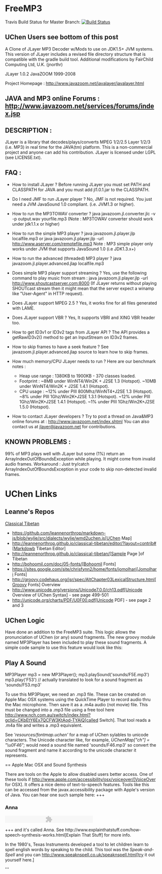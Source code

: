 FreeMP3
=======
Travis Build Status for Master Branch: [![Build Status](https://travis-ci.org/jnorthr/FreeMP3.svg?branch=master)](https://travis-ci.org/jnorthr/FreeMP3)

UChen Users see bottom of this post
------------

A Clone of JLayer MP3 Decoder w/Mods to use on JDK1.5+ JVM systems. This version of JLayer includes a revised file directory structure that is compatible with the gradle build tool. Additional modifications by FairChild Computing Ltd, U.K. (jnorthr)

 JLayer 1.0.2
 JavaZOOM 1999-2008

 Project Homepage :
   http://www.javazoom.net/javalayer/javalayer.html 

 JAVA and MP3 online Forums :
   http://www.javazoom.net/services/forums/index.jsp
-----------------------------------------------------

DESCRIPTION :
-----------
JLayer is a library that decodes/plays/converts MPEG 1/2/2.5 Layer 1/2/3
(i.e. MP3) in real time for the JAVA(tm) platform. This is a non-commercial project 
and anyone can add his contribution. JLayer is licensed under LGPL (see LICENSE.txt).


FAQ : 
---

- How to install JLayer ?
  Before running JLayer you must set PATH and CLASSPATH for JAVA
  and you must add jl1.0.1.jar to the CLASSPATH.

- Do I need JMF to run JLayer player ?
  No, JMF is not required. You just need a JVM JavaSound 1.0 compliant.
  (i.e. JVM1.3 or higher).

- How to run the MP3TOWAV converter ?
  java javazoom.jl.converter.jlc -v -p output.wav yourfile.mp3
  (Note : MP3TOWAV converter should work under jdk1.1.x or higher)

- How to run the simple MP3 player ?
  java javazoom.jl.player.jlp localfile.mp3
   or
  java javazoom.jl.player.jlp -url http://www.aserver.com/remotefile.mp3
  Note : MP3 simple player only works under JVM that supports JavaSound 1.0 (i.e JDK1.3.x+)

- How to run the advanced (threaded) MP3 player ?
  java javazoom.jl.player.advanced.jlap localfile.mp3

- Does simple MP3 player support streaming ?
  Yes, use the following command to play music from stream :
  java javazoom.jl.player.jlp -url http://www.shoutcastserver.com:8000
  (If JLayer returns without playing SHOUTcast stream then it might mean 
   that the server expect a winamp like "User-Agent" in HTTP request).

- Does JLayer support MPEG 2.5 ?
  Yes, it works fine for all files generated with LAME.

- Does JLayer support VBR ?
  Yes, It supports VBRI and XING VBR header too. 

- How to get ID3v1 or ID3v2 tags from JLayer API ?
  The API provides a getRawID3v2() method to get an InputStream on ID3v2 frames.

- How to skip frames to have a seek feature ?
  See javazoom.jl.player.advanced.jlap source to learn how to skip frames.

- How much memory/CPU JLayer needs to run ?
  Here are our benchmark notes :
    - Heap use range : 1380KB to 1900KB - 370 classes loaded. 
    - Footprint : ~8MB under WinNT4/Win2K + J2SE 1.3 (Hotspot).
                  ~10MB under WinNT4/Win2K + J2SE 1.4.1 (Hotspot).
    - CPU usage : ~12% under PIII 800Mhz/WinNT4+J2SE 1.3 (Hotspot).
                  ~8% under PIII 1Ghz/Win2K+J2SE 1.3.1 (Hotspot).
                  ~12% under PIII 1Ghz/Win2K+J2SE 1.4.1 (Hotspot).
                  ~1% under PIII 1Ghz/Win2K+J2SE 1.5.0 (Hotspot).

- How to contact JLayer developers ?
  Try to post a thread on Java&MP3 online forums at :
  http://www.javazoom.net/index.shtml
  You can also contact us at jlayer@javazoom.net for contributions.
 

KNOWN PROBLEMS :
--------------
99% of MP3 plays well with JLayer but some (1%) return an ArrayIndexOutOfBoundsException 
while playing. It might come from invalid audio frames. 
Workaround : Just try/catch ArrayIndexOutOfBoundsException in your code to skip non-detected invalid frames.

UChen Links 
========

Leanne's Repos
------------

[Classical Tibetan](https://github.com/leannenorthrop/classical-tibetan)
 * https://github.com/leannenorthrop/markdown-js/blob/wylie/src/dialects/wylie/wmd2uchen.js[UChen Map]
 * http://leannenorthrop.github.io/classical-tibetan/editor/?layout=contrib#[Markdowb Tibetan Editor]
 * http://leannenorthrop.github.io/classical-tibetan/[Sample Page ]of Tibetan
 * http://bohoomil.com/doc/05-fonts/[Bohoomil Fonts]
 * https://sites.google.com/site/chrisfynn2/home/fonts/jomolhari[Jomolhari Fonts]
 * http://groovy.codehaus.org/jsr/spec/AltChapter03LexicalStructure.html[Groovy Fonts] Overview
 * http://www.unicode.org/versions/Unicode7.0.0/ch13.pdf[Unicode Overview of UChen Syntax] - see page 499-501
 * http://unicode.org/charts/PDF/U0F00.pdf[Unicode PDF] - see page 2 and 3

UChen Logic
------------

Have done an addition to the FreeMP3 suite. This logic allows the pronunciation of UChen (or any) sound fragments. The new groovy module named MP3Player has been included to play these sound fragments. A simple code sample to use this feature would look like this:

Play A Sound
--------------
 MP3Player mp3 = new MP3Player();
 mp3.playSound('sounds/F5E.mp3') 
 mp3.play('F53')  // actually translated to look for a sound fragment as 'sounds/F53.mp3' 

To use this MP3Player, we need an .mp3 file. These can be created on Apple Mac OSX systems using the QuickTime Player to record audio thru the Mac microphone. Then save it as a .m4a audio (not movie) file. This must be changed into a .mp3 file using a free tool here http://www.nch.com.au/switch/index.html?gclid=CKbEtY6Ex7QCFW3KtAod-TYAlQ[called Switch]. That tool reads a .m4a file and writes a .mp3 equivalent. 

See *'resources/fontmap.uchen'* for a map of UChen sylables to unicode characters. The Unicode character like, for example, *UChenMap["ch"] = "\u0F46";* would need a sound file named 'sounds/F46.mp3' so convert the sound fragment and name it according to the unicode character it represents.

== Apple Mac OSX and Sound Synthesis

There are tools on the Apple to allow disabled users better access. One of these tools if http://www.apple.com/accessibility/osx/voiceover/[VoiceOver for OSX]. It offers a nice demo of text-to-speech features. Tools like this can be accessed from the javax.accessibility package with Apple's version of Java. You can hear one such sample here: +++
<h3>Anna</h3>
<P>
<script language="JavaScript" src="http://www.explainthatstuff.com/audio/audio-player.js"></script><object type="application/x-shockwave-flash" data="http://www.explainthatstuff.com/audio/player.swf" id="audioplayer3" height="24" width="290">
<param name="movie" value="http://www.explainthatstuff.com/audio/player.swf">
<param name="FlashVars" value="playerID=3&amp;bg=0xBCB19B&amp;leftbg=0xFF0000&amp;lefticon=0x111111&amp;rightbg=0xFF0000&amp;rightbghover=0xDCDBDC&amp;righticon=0x111111&amp;righticonhover=0xCC4321&amp;text=0x666666&amp;slider=0x666666&amp;track=0xFFFFFF&amp;border=0x666666&amp;loader=0x9FFFB8&amp;soundFile=http://www.explainthatstuff.com/audio/iloveanna.mp3">
<param name="quality" value="high">
<param name="menu" value="false">
<param name="wmode" value="transparent">
</object> 
</P>
+++ and it's called Anna. See http://www.explainthatstuff.com/how-speech-synthesis-works.html[Explain That Stuff] for more info.

In the 1980's, Texas Instruments developed a tool to let children learn to spell english words by speaking to the child. This tool was the *Speak-and-Spell* and you can http://www.speaknspell.co.uk/speaknspell.html[try it out yourself here.]

''' 



